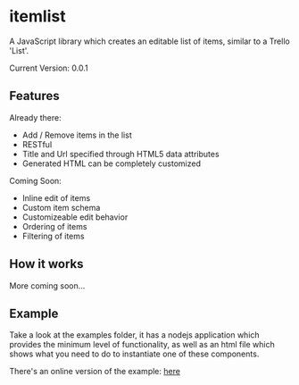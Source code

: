 itemlist
========

A JavaScript library which creates an editable list of items, similar to a Trello 'List'.

Current Version: 0.0.1

## Features

Already there:
  - Add / Remove items in the list
  - RESTful
  - Title and Url specified through HTML5 data attributes
  - Generated HTML can be completely customized

Coming Soon:
  - Inline edit of items
  - Custom item schema
  - Customizeable edit behavior
  - Ordering of items
  - Filtering of items

## How it works

More coming soon...

## Example

Take a look at the examples folder, it has a nodejs application which provides the minimum level of functionality, as
well as an html file which shows what you need to do to instantiate one of these components.

There's an online version of the example: [here](http://itemlistexample.apphb.com/index.html)